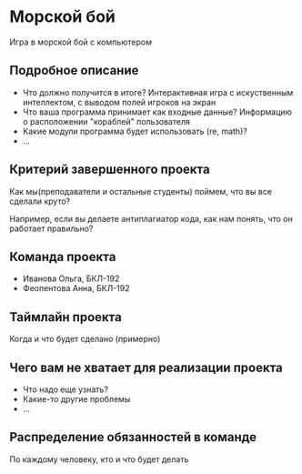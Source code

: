 # Морской бой

Игра в морской бой с компьютером

## Подробное описание

- Что должно получится в итоге? Интерактивная игра с искуственным интеллектом, с выводом полей игроков на экран
- Что ваша программа принимает как входные данные? Информацию о расположении "кораблей" пользователя
- Какие модули программа будет использовать (re, math)?
- ...

## Критерий завершенного проекта

Как мы(преподаватели и остальные студенты) поймем, что вы все сделали круто?

Например, если вы делаете антиплагиатор кода, как нам понять, что он работает правильно?

## Команда проекта

- Иванова Ольга, БКЛ-192
- Феопентова Анна, БКЛ-192

## Таймлайн проекта

Когда и что будет сделано (примерно)

## Чего вам не хватает для реализации проекта

- Что надо еще узнать?
- Какие-то другие проблемы
- ...

## Распределение обязанностей в команде

По каждому человеку, кто и что будет делать
